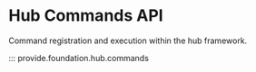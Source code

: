 # Hub Commands API

Command registration and execution within the hub framework.

::: provide.foundation.hub.commands